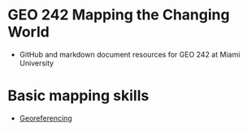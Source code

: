# GEO 242 Mapping the Changing World
- GitHub and markdown document resources for GEO 242 at Miami University

# Basic mapping skills

- [Georeferencing](https://github.com/jiashenyue/geo242/blob/main/geo242_week_04_georeferencing.ipynb)
